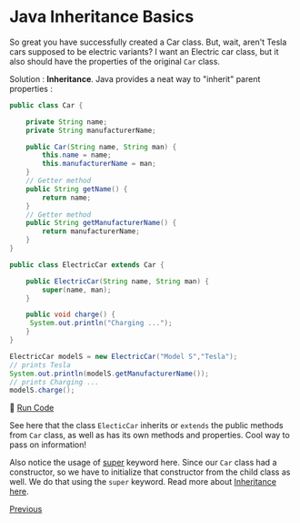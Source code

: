 # Java Inheritance Basics

So great you have successfully created a Car class. But, wait, aren't Tesla cars supposed to be electric variants? I want an Electric car class, but it also should have the properties of the original `Car` class.

Solution : **Inheritance**. Java provides a neat way to "inherit" parent properties :

```java
public class Car {

    private String name;
    private String manufacturerName;

    public Car(String name, String man) {
        this.name = name;
        this.manufacturerName = man;
    }
    // Getter method
    public String getName() {
        return name;
    }
    // Getter method
    public String getManufacturerName() {
        return manufacturerName;
    }
}

public class ElectricCar extends Car {

    public ElectricCar(String name, String man) {
        super(name, man);
    }

    public void charge() {
     System.out.println("Charging ...");
    }
}

ElectricCar modelS = new ElectricCar("Model S","Tesla");
// prints Tesla
System.out.println(modelS.getManufacturerName());
// prints Charging ...
modelS.charge();
```

:rocket: [Run Code](https://repl.it/CJZY/0)

See here that the class `ElecticCar` inherits or `extends` the public methods from `Car` class, as well as has its own methods and properties. Cool way to pass on information!

Also notice the usage of [super](https://docs.oracle.com/javase/tutorial/java/IandI/super.html) keyword here. Since our `Car` class had a constructor, so we have to initialize that constructor from the child class as well. We do that using the `super` keyword. Read more about [Inheritance here](Java-Inheritance).

[Previous](Java-Basics)
